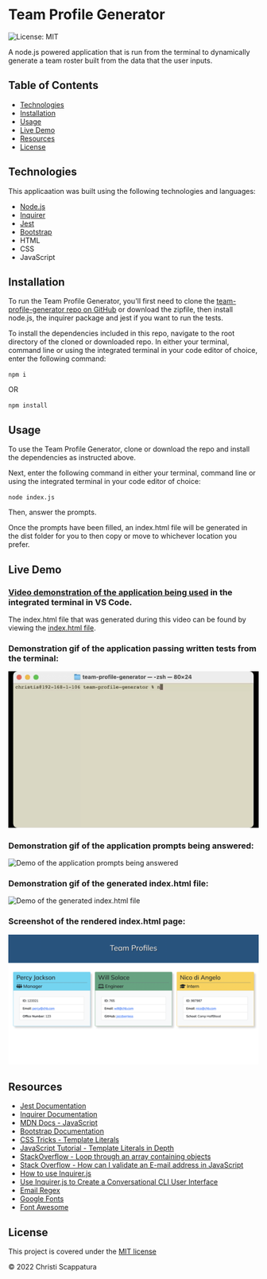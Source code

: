 # Team Profile Generator
![License: MIT](https://img.shields.io/badge/License-MIT-yellow.svg?style=flat-square)

A node.js powered application that is run from the terminal to dynamically generate a team roster built from the data that the user inputs.

## Table of Contents

* [Technologies](#technologies)
* [Installation](#installation)
* [Usage](#usage)
* [Live Demo](#live-demo)
* [Resources](#resources)
* [License](#license)

## Technologies
This applicaation was built using the following technologies and languages:
* [Node.js](https://nodejs.org/en/)
* [Inquirer](https://www.npmjs.com/package/inquirer)
* [Jest](https://www.npmjs.com/package/jest)
* [Bootstrap](https://getbootstrap.com/)
* HTML
* CSS
* JavaScript

## Installation

To run the Team Profile Generator, you'll first need to clone the [team-profile-generator repo on GitHub](https://github.com/jazzberriess/team-profile-generator) or download the zipfile, then install node.js, the inquirer package and jest if you want to run the tests.

To install the dependencies included in this repo, navigate to the root directory of the cloned or downloaded repo. In either your terminal, command line or using the integrated terminal in your code editor of choice, enter the following command:

`npm i`

OR

`npm install`

## Usage

To use the Team Profile Generator, clone or download the repo and install the dependencies as instructed above.

Next, enter the following command in either your terminal, command line or using the integrated terminal in your code editor of choice:

`node index.js`

Then, answer the prompts.

Once the prompts have been filled, an index.html file will be generated in the dist folder for you to then copy or move to whichever location you prefer.

## Live Demo
### [Video demonstration of the application being used](https://drive.google.com/file/d/1erocu6cCTiuupMLNhHFyFsF_9L4VjEbL/view) in the integrated terminal in VS Code.

The index.html file that was generated during this video can be found by viewing the [index.html file](https://github.com/jazzberriess/team-profile-generator/blob/main/dist/index.html).

### Demonstration gif of the application passing written tests from the terminal:
![Demo of the application passing tests from the terminal](./images/team-profile-generator-run-test.gif)

### Demonstration gif of the application prompts being answered:
![Demo of the application prompts being answered](./images/team-profile-generator-prompts.gif)

### Demonstration gif of the generated index.html file:
![Demo of the generated index.html file](./images/team-profile-generator-index.html-demo.gif)

### Screenshot of the rendered index.html page:
![Demo of the rendered index.html file](./images/team-profile-generator-index.html-preview.png)


## Resources
* [Jest Documentation](https://jestjs.io/docs/getting-started)
* [Inquirer Documentation](https://github.com/SBoudrias/Inquirer.js#readme)
* [MDN Docs - JavaScript](https://developer.mozilla.org/en-US/docs/Web/JavaScript/Reference)
* [Bootstrap Documentation](https://getbootstrap.com/docs/5.1/getting-started/introduction/)
* [CSS Tricks - Template Literals](https://css-tricks.com/template-literals/)
* [JavaScript Tutorial - Template Literals in Depth](https://www.javascripttutorial.net/es6/javascript-template-literals/)
* [StackOverflow - Loop through an array containing objects](https://stackoverflow.com/questions/16626735/how-to-loop-through-an-array-containing-objects-and-access-their-properties)
* [Stack Overflow - How can I validate an E-mail address in JavaScript](https://stackoverflow.com/questions/46155/how-can-i-validate-an-email-address-in-javascript)
* [How to use Inquirer.js](https://javascript.plainenglish.io/how-to-inquirer-js-c10a4e05ef1f)
* [Use Inquirer.js to Create a Conversational CLI User Interface](https://pakstech.com/blog/inquirer-js/)
* [Email Regex](https://emailregex.com/)
* [Google Fonts](https://fonts.google.com/)
* [Font Awesome](https://fontawesome.com/)

## License

This project is covered under the [MIT license](https://github.com/jazzberriess/prof-readme-generator/blob/main/LICENSE)

&copy; 2022 Christi Scappatura
